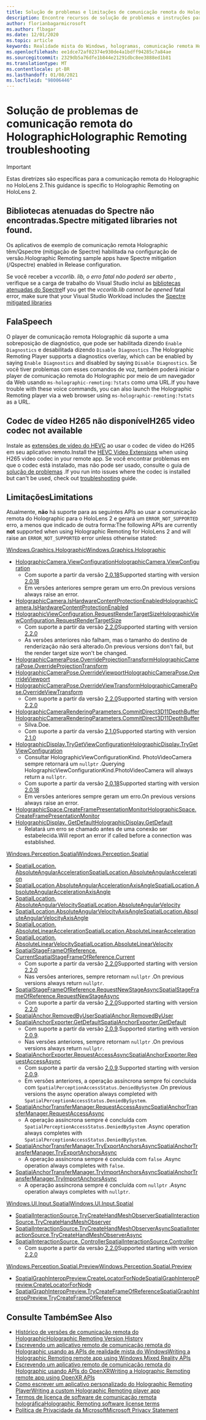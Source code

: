 ```yaml
---
title: Solução de problemas e limitações de comunicação remota do Holographic
description: Encontre recursos de solução de problemas e instruções para o recurso de comunicação remota do Holographic em dispositivos do HoloLens 2.
author: florianbagarmicrosoft
ms.author: flbagar
ms.date: 12/01/2020
ms.topic: article
keywords: Realidade mista do Windows, hologramas, comunicação remota Holographic, renderização remota, renderização de rede, HoloLens, hologramas remotos, solução de problemas, ajuda, headset de realidade misturada, headset de realidade mista do Windows, headset de realidade virtual
ms.openlocfilehash: ee1dce72af02374e930de4a1bdff94285c7a84ae
ms.sourcegitcommit: 2329db5a76dfe1b844e21291dbc8ee3888ed1b81
ms.translationtype: MT
ms.contentlocale: pt-BR
ms.lasthandoff: 01/08/2021
ms.locfileid: "98006446"
---
```

# <a name="holographic-remoting-troubleshooting"></a><span data-ttu-id="f6f9e-104">Solução de problemas de comunicação remota do Holographic</span><span class="sxs-lookup"><span data-stu-id="f6f9e-104">Holographic Remoting troubleshooting</span></span>

> [!IMPORTANT]
> <span data-ttu-id="f6f9e-105">Estas diretrizes são específicas para a comunicação remota do Holographic no HoloLens 2.</span><span class="sxs-lookup"><span data-stu-id="f6f9e-105">This guidance is specific to Holographic Remoting on HoloLens 2.</span></span>

## <a name="spectre-mitigated-libraries-not-found"></a><span data-ttu-id="f6f9e-106">Bibliotecas atenuadas do Spectre não encontradas.</span><span class="sxs-lookup"><span data-stu-id="f6f9e-106">Spectre mitigated libraries not found.</span></span>

<span data-ttu-id="f6f9e-107">Os aplicativos de exemplo de comunicação remota Holographic têm/Qspectre (mitigação de Spectre) habilitada na configuração de versão.</span><span class="sxs-lookup"><span data-stu-id="f6f9e-107">Holographic Remoting sample apps have Spectre mitigation (/Qspectre) enabled in Release configuration.</span></span>

<span data-ttu-id="f6f9e-108">Se você receber a *vccorlib. lib, o erro fatal não poderá ser aberto* , verifique se a carga de trabalho do Visual Studio inclui as [bibliotecas atenuadas do Spectre](https://aka.ms/Ofhn4c)</span><span class="sxs-lookup"><span data-stu-id="f6f9e-108">If you get the *vccorlib.lib cannot be opened* fatal error, make sure that your Visual Studio Workload includes the [Spectre mitigated libraries](https://aka.ms/Ofhn4c)</span></span>

## <a name="speech"></a><span data-ttu-id="f6f9e-109">Fala</span><span class="sxs-lookup"><span data-stu-id="f6f9e-109">Speech</span></span>

<span data-ttu-id="f6f9e-110">O player de comunicação remota Holographic dá suporte a uma sobreposição de diagnóstico, que pode ser habilitada dizendo ```Enable Diagnostics``` e desabilitada dizendo ```Disable Diagnostics``` .</span><span class="sxs-lookup"><span data-stu-id="f6f9e-110">The Holographic Remoting Player supports a diagnostics overlay, which can be enabled by saying ```Enable Diagnostics``` and disabled by saying ```Disable Diagnostics```.</span></span> <span data-ttu-id="f6f9e-111">Se você tiver problemas com esses comandos de voz, também poderá iniciar o player de comunicação remota do Holographic por meio de um navegador da Web usando ```ms-holographic-remoting:?stats``` como uma URL.</span><span class="sxs-lookup"><span data-stu-id="f6f9e-111">If you have trouble with these voice commands, you can also launch the Holographic Remoting player via a web browser using ```ms-holographic-remoting:?stats``` as a URL.</span></span>

## <a name="h265-video-codec-not-available"></a><span data-ttu-id="f6f9e-112">Codec de vídeo H265 não disponível</span><span class="sxs-lookup"><span data-stu-id="f6f9e-112">H265 video codec not available</span></span>

<span data-ttu-id="f6f9e-113">Instale as [extensões de vídeo do HEVC](https://www.microsoft.com/p/hevc-video-extensions/9nmzlz57r3t7) ao usar o codec de vídeo do H265 em seu aplicativo remoto.</span><span class="sxs-lookup"><span data-stu-id="f6f9e-113">Install the [HEVC Video Extensions](https://www.microsoft.com/p/hevc-video-extensions/9nmzlz57r3t7) when using H265 video codec in your remote app.</span></span> <span data-ttu-id="f6f9e-114">Se você encontrar problemas em que o codec está instalado, mas não pode ser usado, consulte o guia de [solução de problemas](https://docs.microsoft.com/azure/remote-rendering/resources/troubleshoot#h265-codec-not-available) .</span><span class="sxs-lookup"><span data-stu-id="f6f9e-114">If you run into issues where the codec is installed but can't be used, check out [troubleshooting](https://docs.microsoft.com/azure/remote-rendering/resources/troubleshoot#h265-codec-not-available) guide.</span></span>

## <a name="limitations"></a><span data-ttu-id="f6f9e-115">Limitações</span><span class="sxs-lookup"><span data-stu-id="f6f9e-115">Limitations</span></span>

<span data-ttu-id="f6f9e-116">Atualmente, **não** há suporte para as seguintes APIs ao usar a comunicação remota do Holographic para o HoloLens 2 e gerará um ```ERROR_NOT_SUPPORTED``` erro, a menos que indicado de outra forma:</span><span class="sxs-lookup"><span data-stu-id="f6f9e-116">The following APIs are currently **not** supported when using Holographic Remoting for HoloLens 2 and will raise an ```ERROR_NOT_SUPPORTED``` error unless otherwise stated:</span></span>

[<span data-ttu-id="f6f9e-117">Windows.Graphics.Holographic</span><span class="sxs-lookup"><span data-stu-id="f6f9e-117">Windows.Graphics.Holographic</span></span>](https://docs.microsoft.com/uwp/api/windows.graphics.holographic)

* [<span data-ttu-id="f6f9e-118">HolographicCamera.ViewConfiguration</span><span class="sxs-lookup"><span data-stu-id="f6f9e-118">HolographicCamera.ViewConfiguration</span></span>](https://docs.microsoft.com/uwp/api/windows.graphics.holographic.holographiccamera.viewconfiguration)
  - <span data-ttu-id="f6f9e-119">Com suporte a partir da versão [2.0.18](holographic-remoting-version-history.md#v2.0.18)</span><span class="sxs-lookup"><span data-stu-id="f6f9e-119">Supported starting with version [2.0.18](holographic-remoting-version-history.md#v2.0.18)</span></span>
  - <span data-ttu-id="f6f9e-120">Em versões anteriores sempre geram um erro.</span><span class="sxs-lookup"><span data-stu-id="f6f9e-120">On previous versions always raise an error.</span></span>
* [<span data-ttu-id="f6f9e-121">HolographicCamera.IsHardwareContentProtectionEnabled</span><span class="sxs-lookup"><span data-stu-id="f6f9e-121">HolographicCamera.IsHardwareContentProtectionEnabled</span></span>](https://docs.microsoft.com/uwp/api/windows.graphics.holographic.holographiccamera.ishardwarecontentprotectionenabled#Windows_Graphics_Holographic_HolographicCamera_IsHardwareContentProtectionEnabled)
* [<span data-ttu-id="f6f9e-122">HolographicViewConfiguration.RequestRenderTargetSize</span><span class="sxs-lookup"><span data-stu-id="f6f9e-122">HolographicViewConfiguration.RequestRenderTargetSize</span></span>](https://docs.microsoft.com/uwp/api/windows.graphics.holographic.holographicviewconfiguration.requestrendertargetsize#Windows_Graphics_Holographic_HolographicViewConfiguration_RequestRenderTargetSize_Windows_Foundation_Size_)
  - <span data-ttu-id="f6f9e-123">Com suporte a partir da versão [2.2.0](holographic-remoting-version-history.md#v2.2.0)</span><span class="sxs-lookup"><span data-stu-id="f6f9e-123">Supported starting with version [2.2.0](holographic-remoting-version-history.md#v2.2.0)</span></span>
  - <span data-ttu-id="f6f9e-124">As versões anteriores não falham, mas o tamanho do destino de renderização não será alterado.</span><span class="sxs-lookup"><span data-stu-id="f6f9e-124">On previous versions don't fail, but the render target size won't be changed.</span></span>
* [<span data-ttu-id="f6f9e-125">HolographicCameraPose.OverrideProjectionTransform</span><span class="sxs-lookup"><span data-stu-id="f6f9e-125">HolographicCameraPose.OverrideProjectionTransform</span></span>](https://docs.microsoft.com/uwp/api/windows.graphics.holographic.holographiccamerapose.overrideprojectiontransform)
* [<span data-ttu-id="f6f9e-126">HolographicCameraPose.OverrideViewport</span><span class="sxs-lookup"><span data-stu-id="f6f9e-126">HolographicCameraPose.OverrideViewport</span></span>](https://docs.microsoft.com/uwp/api/windows.graphics.holographic.holographiccamerapose.overrideviewport)
* [<span data-ttu-id="f6f9e-127">HolographicCameraPose.OverrideViewTransform</span><span class="sxs-lookup"><span data-stu-id="f6f9e-127">HolographicCameraPose.OverrideViewTransform</span></span>](https://docs.microsoft.com/uwp/api/windows.graphics.holographic.holographiccamerapose.overrideviewtransform)
  - <span data-ttu-id="f6f9e-128">Com suporte a partir da versão [2.2.0](holographic-remoting-version-history.md#v2.2.0)</span><span class="sxs-lookup"><span data-stu-id="f6f9e-128">Supported starting with version [2.2.0](holographic-remoting-version-history.md#v2.2.0)</span></span>
* [<span data-ttu-id="f6f9e-129">HolographicCameraRenderingParameters.CommitDirect3D11DepthBuffer</span><span class="sxs-lookup"><span data-stu-id="f6f9e-129">HolographicCameraRenderingParameters.CommitDirect3D11DepthBuffer</span></span>](https://docs.microsoft.com/uwp/api/windows.graphics.holographic.holographiccamerarenderingparameters.commitdirect3d11depthbuffer#Windows_Graphics_Holographic_HolographicCameraRenderingParameters_CommitDirect3D11DepthBuffer_Windows_Graphics_DirectX_Direct3D11_IDirect3DSurface_)
  - <span data-ttu-id="f6f9e-130">Silva.</span><span class="sxs-lookup"><span data-stu-id="f6f9e-130">Doe.</span></span>
  - <span data-ttu-id="f6f9e-131">Com suporte a partir da versão [2.1.0](holographic-remoting-version-history.md#v2.1.0)</span><span class="sxs-lookup"><span data-stu-id="f6f9e-131">Supported starting with version [2.1.0](holographic-remoting-version-history.md#v2.1.0)</span></span>
* [<span data-ttu-id="f6f9e-132">HolographicDisplay.TryGetViewConfiguration</span><span class="sxs-lookup"><span data-stu-id="f6f9e-132">HolographicDisplay.TryGetViewConfiguration</span></span>](https://docs.microsoft.com/uwp/api/windows.graphics.holographic.holographicdisplay.trygetviewconfiguration)
  - <span data-ttu-id="f6f9e-133">Consultar HolographicViewConfigurationKind. PhotoVideoCamera sempre retornará um ```nullptr``` .</span><span class="sxs-lookup"><span data-stu-id="f6f9e-133">Querying HolographicViewConfigurationKind.PhotoVideoCamera will always return a ```nullptr```.</span></span>
  - <span data-ttu-id="f6f9e-134">Com suporte a partir da versão [2.0.18](holographic-remoting-version-history.md#v2.0.18)</span><span class="sxs-lookup"><span data-stu-id="f6f9e-134">Supported starting with version [2.0.18](holographic-remoting-version-history.md#v2.0.18)</span></span>
  - <span data-ttu-id="f6f9e-135">Em versões anteriores sempre geram um erro.</span><span class="sxs-lookup"><span data-stu-id="f6f9e-135">On previous versions always raise an error.</span></span>
* [<span data-ttu-id="f6f9e-136">HolographicSpace.CreateFramePresentationMonitor</span><span class="sxs-lookup"><span data-stu-id="f6f9e-136">HolographicSpace.CreateFramePresentationMonitor</span></span>](https://docs.microsoft.com/uwp/api/windows.graphics.holographic.holographicspace.createframepresentationmonitor)
* [<span data-ttu-id="f6f9e-137">HolographicDisplay. GetDefault</span><span class="sxs-lookup"><span data-stu-id="f6f9e-137">HolographicDisplay.GetDefault</span></span>](https://docs.microsoft.com/uwp/api/windows.graphics.holographic.holographicdisplay.getdefault#Windows_Graphics_Holographic_HolographicDisplay_GetDefault)
  - <span data-ttu-id="f6f9e-138">Relatará um erro se chamado antes de uma conexão ser estabelecida.</span><span class="sxs-lookup"><span data-stu-id="f6f9e-138">Will report an error if called before a connection was established.</span></span>


[<span data-ttu-id="f6f9e-139">Windows.Perception.Spatial</span><span class="sxs-lookup"><span data-stu-id="f6f9e-139">Windows.Perception.Spatial</span></span>](https://docs.microsoft.com/uwp/api/windows.perception.spatial)

* [<span data-ttu-id="f6f9e-140">SpatialLocation. AbsoluteAngularAcceleration</span><span class="sxs-lookup"><span data-stu-id="f6f9e-140">SpatialLocation.AbsoluteAngularAcceleration</span></span>](https://docs.microsoft.com/uwp/api/windows.perception.spatial.spatiallocation.absoluteangularacceleration)
* [<span data-ttu-id="f6f9e-141">SpatialLocation.AbsoluteAngularAccelerationAxisAngle</span><span class="sxs-lookup"><span data-stu-id="f6f9e-141">SpatialLocation.AbsoluteAngularAccelerationAxisAngle</span></span>](https://docs.microsoft.com/uwp/api/windows.perception.spatial.spatiallocation.absoluteangularaccelerationaxisangle)
* [<span data-ttu-id="f6f9e-142">SpatialLocation. AbsoluteAngularVelocity</span><span class="sxs-lookup"><span data-stu-id="f6f9e-142">SpatialLocation.AbsoluteAngularVelocity</span></span>](https://docs.microsoft.com/uwp/api/windows.perception.spatial.spatiallocation.absoluteangularvelocity)
* [<span data-ttu-id="f6f9e-143">SpatialLocation.AbsoluteAngularVelocityAxisAngle</span><span class="sxs-lookup"><span data-stu-id="f6f9e-143">SpatialLocation.AbsoluteAngularVelocityAxisAngle</span></span>](https://docs.microsoft.com/uwp/api/windows.perception.spatial.spatiallocation.absoluteangularvelocityaxisangle)
* [<span data-ttu-id="f6f9e-144">SpatialLocation. AbsoluteLinearAcceleration</span><span class="sxs-lookup"><span data-stu-id="f6f9e-144">SpatialLocation.AbsoluteLinearAcceleration</span></span>](https://docs.microsoft.com/uwp/api/windows.perception.spatial.spatiallocation.absolutelinearacceleration)
* [<span data-ttu-id="f6f9e-145">SpatialLocation. AbsoluteLinearVelocity</span><span class="sxs-lookup"><span data-stu-id="f6f9e-145">SpatialLocation.AbsoluteLinearVelocity</span></span>](https://docs.microsoft.com/uwp/api/windows.perception.spatial.spatiallocation.absolutelinearvelocity)
* [<span data-ttu-id="f6f9e-146">SpatialStageFrameOfReference. Current</span><span class="sxs-lookup"><span data-stu-id="f6f9e-146">SpatialStageFrameOfReference.Current</span></span>](https://docs.microsoft.com/uwp/api/windows.perception.spatial.spatialstageframeofreference.current)
  - <span data-ttu-id="f6f9e-147">Com suporte a partir da versão [2.2.0](holographic-remoting-version-history.md#v2.2.0)</span><span class="sxs-lookup"><span data-stu-id="f6f9e-147">Supported starting with version [2.2.0](holographic-remoting-version-history.md#v2.2.0)</span></span>
  - <span data-ttu-id="f6f9e-148">Nas versões anteriores, sempre retornam ```nullptr``` .</span><span class="sxs-lookup"><span data-stu-id="f6f9e-148">On previous versions always return ```nullptr```.</span></span>
* [<span data-ttu-id="f6f9e-149">SpatialStageFrameOfReference.RequestNewStageAsync</span><span class="sxs-lookup"><span data-stu-id="f6f9e-149">SpatialStageFrameOfReference.RequestNewStageAsync</span></span>](https://docs.microsoft.com/uwp/api/windows.perception.spatial.spatialstageframeofreference.requestnewstageasync)
  - <span data-ttu-id="f6f9e-150">Com suporte a partir da versão [2.2.0](holographic-remoting-version-history.md#v2.2.0)</span><span class="sxs-lookup"><span data-stu-id="f6f9e-150">Supported starting with version [2.2.0](holographic-remoting-version-history.md#v2.2.0)</span></span>
* [<span data-ttu-id="f6f9e-151">SpatialAnchor.RemovedByUser</span><span class="sxs-lookup"><span data-stu-id="f6f9e-151">SpatialAnchor.RemovedByUser</span></span>](https://docs.microsoft.com/uwp/api/windows.perception.spatial.spatialanchor.removedbyuser)
* [<span data-ttu-id="f6f9e-152">SpatialAnchorExporter.GetDefault</span><span class="sxs-lookup"><span data-stu-id="f6f9e-152">SpatialAnchorExporter.GetDefault</span></span>](https://docs.microsoft.com/uwp/api/windows.perception.spatial.spatialanchorexporter.getdefault
)
  - <span data-ttu-id="f6f9e-153">Com suporte a partir da versão [2.0.9](holographic-remoting-version-history.md#v2.0.9).</span><span class="sxs-lookup"><span data-stu-id="f6f9e-153">Supported starting with version [2.0.9](holographic-remoting-version-history.md#v2.0.9).</span></span> 
  - <span data-ttu-id="f6f9e-154">Nas versões anteriores, sempre retornam ```nullptr``` .</span><span class="sxs-lookup"><span data-stu-id="f6f9e-154">On previous versions always return ```nullptr```.</span></span> 
* [<span data-ttu-id="f6f9e-155">SpatialAnchorExporter.RequestAccessAsync</span><span class="sxs-lookup"><span data-stu-id="f6f9e-155">SpatialAnchorExporter.RequestAccessAsync</span></span>](https://docs.microsoft.com/uwp/api/windows.perception.spatial.spatialanchorexporter.requestaccessasync
)
  - <span data-ttu-id="f6f9e-156">Com suporte a partir da versão [2.0.9](holographic-remoting-version-history.md#v2.0.9).</span><span class="sxs-lookup"><span data-stu-id="f6f9e-156">Supported starting with version [2.0.9](holographic-remoting-version-history.md#v2.0.9).</span></span> 
  - <span data-ttu-id="f6f9e-157">Em versões anteriores, a operação assíncrona sempre foi concluída com ```SpatialPerceptionAccessStatus.DeniedBySystem``` .</span><span class="sxs-lookup"><span data-stu-id="f6f9e-157">On previous versions the async operation always completed with ```SpatialPerceptionAccessStatus.DeniedBySystem```.</span></span>
* [<span data-ttu-id="f6f9e-158">SpatialAnchorTransferManager.RequestAccessAsync</span><span class="sxs-lookup"><span data-stu-id="f6f9e-158">SpatialAnchorTransferManager.RequestAccessAsync</span></span>](https://docs.microsoft.com/uwp/api/windows.perception.spatial.spatialanchortransfermanager.requestaccessasync#Windows_Perception_Spatial_SpatialAnchorTransferManager_RequestAccessAsync)
  - <span data-ttu-id="f6f9e-159">A operação assíncrona sempre é concluída com ```SpatialPerceptionAccessStatus.DeniedBySystem``` .</span><span class="sxs-lookup"><span data-stu-id="f6f9e-159">Async operation always completes with ```SpatialPerceptionAccessStatus.DeniedBySystem```.</span></span>
* [<span data-ttu-id="f6f9e-160">SpatialAnchorTransferManager.TryExportAnchorsAsync</span><span class="sxs-lookup"><span data-stu-id="f6f9e-160">SpatialAnchorTransferManager.TryExportAnchorsAsync</span></span>](https://docs.microsoft.com/uwp/api/windows.perception.spatial.spatialanchortransfermanager.tryexportanchorsasync#Windows_Perception_Spatial_SpatialAnchorTransferManager_TryExportAnchorsAsync_Windows_Foundation_Collections_IIterable_Windows_Foundation_Collections_IKeyValuePair_System_String_Windows_Perception_Spatial_SpatialAnchor___Windows_Storage_Streams_IOutputStream_)
  - <span data-ttu-id="f6f9e-161">A operação assíncrona sempre é concluída com ```false``` .</span><span class="sxs-lookup"><span data-stu-id="f6f9e-161">Async operation always completes with ```false```.</span></span>
* [<span data-ttu-id="f6f9e-162">SpatialAnchorTransferManager.TryImportAnchorsAsync</span><span class="sxs-lookup"><span data-stu-id="f6f9e-162">SpatialAnchorTransferManager.TryImportAnchorsAsync</span></span>](https://docs.microsoft.com/uwp/api/windows.perception.spatial.spatialanchortransfermanager.tryimportanchorsasync
)
  - <span data-ttu-id="f6f9e-163">A operação assíncrona sempre é concluída com ```nullptr``` .</span><span class="sxs-lookup"><span data-stu-id="f6f9e-163">Async operation always completes with ```nullptr```.</span></span>

[<span data-ttu-id="f6f9e-164">Windows.UI.Input.Spatial</span><span class="sxs-lookup"><span data-stu-id="f6f9e-164">Windows.UI.Input.Spatial</span></span>](https://docs.microsoft.com/uwp/api/windows.ui.input.spatial)

* [<span data-ttu-id="f6f9e-165">SpatialInteractionSource.TryCreateHandMeshObserver</span><span class="sxs-lookup"><span data-stu-id="f6f9e-165">SpatialInteractionSource.TryCreateHandMeshObserver</span></span>](https://docs.microsoft.com/uwp/api/windows.ui.input.spatial.spatialinteractionsource.trycreatehandmeshobserver#Windows_UI_Input_Spatial_SpatialInteractionSource_TryCreateHandMeshObserver)
* [<span data-ttu-id="f6f9e-166">SpatialInteractionSource.TryCreateHandMeshObserverAsync</span><span class="sxs-lookup"><span data-stu-id="f6f9e-166">SpatialInteractionSource.TryCreateHandMeshObserverAsync</span></span>](https://docs.microsoft.com/uwp/api/windows.ui.input.spatial.spatialinteractionsource.trycreatehandmeshobserverasync)
* [<span data-ttu-id="f6f9e-167">SpatialInteractionSource. Controller</span><span class="sxs-lookup"><span data-stu-id="f6f9e-167">SpatialInteractionSource.Controller</span></span>](https://docs.microsoft.com/uwp/api/windows.ui.input.spatial.spatialinteractionsource.controller#Windows_UI_Input_Spatial_SpatialInteractionSource_Controller)
  - <span data-ttu-id="f6f9e-168">Com suporte a partir da versão [2.2.0](holographic-remoting-version-history.md#v2.2.0)</span><span class="sxs-lookup"><span data-stu-id="f6f9e-168">Supported starting with version [2.2.0](holographic-remoting-version-history.md#v2.2.0)</span></span>

[<span data-ttu-id="f6f9e-169">Windows.Perception.Spatial.Preview</span><span class="sxs-lookup"><span data-stu-id="f6f9e-169">Windows.Perception.Spatial.Preview</span></span>](https://docs.microsoft.com/uwp/api/windows.perception.spatial.preview)

* [<span data-ttu-id="f6f9e-170">SpatialGraphInteropPreview.CreateLocatorForNode</span><span class="sxs-lookup"><span data-stu-id="f6f9e-170">SpatialGraphInteropPreview.CreateLocatorForNode</span></span>](https://docs.microsoft.com/uwp/api/windows.perception.spatial.preview.spatialgraphinteroppreview.createlocatorfornode)
* [<span data-ttu-id="f6f9e-171">SpatialGraphInteropPreview.TryCreateFrameOfReference</span><span class="sxs-lookup"><span data-stu-id="f6f9e-171">SpatialGraphInteropPreview.TryCreateFrameOfReference</span></span>](https://docs.microsoft.com/uwp/api/windows.perception.spatial.preview.spatialgraphinteroppreview.trycreateframeofreference)

## <a name="see-also"></a><span data-ttu-id="f6f9e-172">Consulte Também</span><span class="sxs-lookup"><span data-stu-id="f6f9e-172">See Also</span></span>
* [<span data-ttu-id="f6f9e-173">Histórico de versões de comunicação remota do Holographic</span><span class="sxs-lookup"><span data-stu-id="f6f9e-173">Holographic Remoting Version History</span></span>](holographic-remoting-version-history.md)
* [<span data-ttu-id="f6f9e-174">Escrevendo um aplicativo remoto de comunicação remota do Holographic usando as APIs de realidade mista do Windows</span><span class="sxs-lookup"><span data-stu-id="f6f9e-174">Writing a Holographic Remoting remote app using Windows Mixed Reality APIs</span></span>](holographic-remoting-create-remote-wmr.md)
* [<span data-ttu-id="f6f9e-175">Escrevendo um aplicativo remoto de comunicação remota do Holographic usando APIs do OpenXR</span><span class="sxs-lookup"><span data-stu-id="f6f9e-175">Writing a Holographic Remoting remote app using OpenXR APIs</span></span>](holographic-remoting-create-remote-openxr.md)
* [<span data-ttu-id="f6f9e-176">Como escrever um aplicativo personalizado do Holographic Remoting Player</span><span class="sxs-lookup"><span data-stu-id="f6f9e-176">Writing a custom Holographic Remoting player app</span></span>](holographic-remoting-create-player.md)
* [<span data-ttu-id="f6f9e-177">Termos de licença de software de comunicação remota holográfica</span><span class="sxs-lookup"><span data-stu-id="f6f9e-177">Holographic Remoting software license terms</span></span>](https://docs.microsoft.com/legal/mixed-reality/microsoft-holographic-remoting-software-license-terms)
* [<span data-ttu-id="f6f9e-178">Política de Privacidade da Microsoft</span><span class="sxs-lookup"><span data-stu-id="f6f9e-178">Microsoft Privacy Statement</span></span>](https://go.microsoft.com/fwlink/?LinkId=521839)
